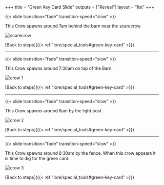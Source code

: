 +++
title = "Green Key Card Slide"
outputs = ["Reveal"]
layout = "list"
+++

{{< slide transition="fade" transition-speed="slow" >}}


This Crow spawns around 7am behind the barn near the scarecrow.

![scarecrow](/images/bh/green_key_card-scarecrow.jpg)

[Back to steps]({{< ref "lore/special_tools#green-key-card" >}})

---

{{< slide transition="fade" transition-speed="slow" >}}


This Crow spawns around 7:30am on top of the Barn.

![crow 1](/images/bh/green_key_card-crow1.jpg)

[Back to steps]({{< ref "lore/special_tools#green-key-card" >}})

---

{{< slide transition="fade" transition-speed="slow" >}}


This Crow spawns around 8am by the light post.

![crow 2](/images/bh/green_key_card-crow2.jpg)

[Back to steps]({{< ref "lore/special_tools#green-key-card" >}})

---

{{< slide transition="fade" transition-speed="slow" >}}


This Crow spawns around 8:30am by the fence. When this crow appears it is time to dig for the green card.

![crow 3](/images/bh/green_key_card-crow3.jpg)

[Back to steps]({{< ref "lore/special_tools#green-key-card" >}})